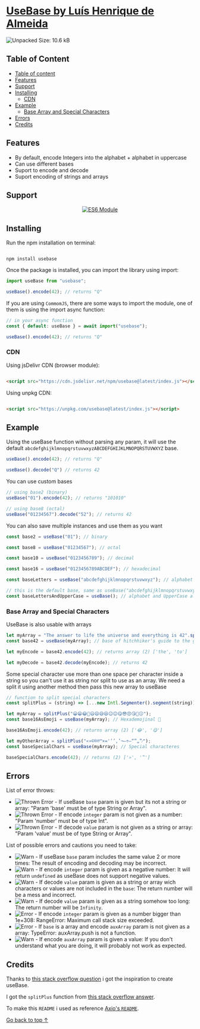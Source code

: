 # [UseBase by Luís Henrique de Almeida](https://github.com/NaN-NaN-sempai)

![Unpacked Size: 10.6 kB](https://img.shields.io/badge/Unpacked_Size-10.6_kB-00FF00?style=for-the-badge&color=5599FF)

## Table of Content
- [Table of content](#table-of-content)
- [Features](#features)
- [Support](#support)
- [Installing](#installing)
  - [CDN](#cdn)
- [Example](#example)
  - [Base Array and Special Characters](#base-array-and-special-characters)
- [Errors](#errors)
- [Credits](#credits)

## Features
- By default, encode Integers into the alphabet + alphabet in uppercase
- Can use different bases
- Suport to encode and decode
- Suport encoding of strings and arrays

## Support

<div align="center">
    
[![ES6 Module](https://img.shields.io/badge/ES6-Module-F7DF1E?style=for-the-badge&logo=javascript&logoColor=F7DF1E&color=F7DF1E)](https://developer.mozilla.org/en-US/docs/Web/JavaScript/Guide/Modules)

</div>

## Installing
Run the npm installation on terminal:
```terminal

npm install usebase

```

Once the package is installed, you can import the library using import:

```javascript
import useBase from "usebase";

useBase().encode(42); // returns "Q"
```

If you are using `CommomJS`, there are some ways to import the module, one of them is using the import async function:

```javascript
// in your async function
const { default: useBase } = await import("usebase");

useBase().encode(42); // returns "Q"
```

### CDN
Using jsDelivr CDN (browser module):
```html

<script src="https://cdn.jsdelivr.net/npm/usebase@latest/index.js"></script>

```

Using unpkg CDN:
```html

<script src="https://unpkg.com/usebase@latest/index.js"></script>

```


## Example

Using the useBase function without parsing any param, it will use the default `abcdefghijklmnopqrstuvwxyzABCDEFGHIJKLMNOPQRSTUVWXYZ` base.

```javascript
useBase().encode(42); // returns "Q"

useBase().decode("Q") // returns 42
```

You can use custom bases

```javascript
// using base2 (binary)
useBase("01").encode(42); // returns "101010" 

// using base8 (octal)
useBase("01234567").decode("52"); // returns 42
```

You can also save multiple instances and use them as you want

```javascript
const base2 = useBase("01"); // binary

const base8 = useBase("01234567"); // octal

const base10 = useBase("0123456789"); // decimal

const base16 = useBase("0123456789ABCDEF"); // hexadecimal

const baseLetters = useBase("abcdefghijklmnopqrstuvwxyz"); // alphabet

// this is the default base, same as useBase("abcdefghijklmnopqrstuvwxyzABCDEFGHIJKLMNOPQRSTUVWXYZ");
const baseLettersAndUpperCase = useBase(); // alphabet and UpperCase alphabet
```

### Base Array and Special Characters

UseBase is also usable with arrays

```javascript
let myArray = "The answer to life the universe and everything is 42".split(" ");
const base42 = useBase(myArray); // base of hitchhiker's guide to the galaxy

let myEncode = base42.encode(42); // returns array (2) ['the', 'to']

let myDecode = base42.decode(myEncode); // returns 42
```

Some special character use more than one space per character inside a string so you can't use it as string nor split to use as an array.
We need a split it using another method then pass this new array to useBase

```javascript
// function to split special characters
const splitPlus = (string) => [...new Intl.Segmenter().segment(string)].map(x => x.segment);

let myArray = splitPlus("😀😁😂🤣😃😄😅😆😉😊😋😎😍😘🥰😗");
const base16AsEmoji = useBase(myArray); // Hexademojinal 🤣

base16AsEmoji.encode(42); // returns array (2) ['😂', '😋']

let myOtherArray = splitPlus("«»©®℗™×='‘’‚‛¬–÷—“”„‟⁄");
const baseSpecialChars = useBase(myArray); // Special characteres

baseSpecialChars.encode(42); // returns (2) ['»', '‟']
```

## Errors


List of error throws:
- ![Thrown Error](https://img.shields.io/badge/Thrown-Error-00FF00?style=for-the-badge&color=FF0000) - If useBase `base` param is given but its not a string or array: "Param 'base' must be of type String or Array".
- ![Thrown Error](https://img.shields.io/badge/Thrown-Error-00FF00?style=for-the-badge&color=FF0000) - If encode `integer` param is not given as a number: "Param 'number' must be of type Int".
- ![Thrown Error](https://img.shields.io/badge/Thrown-Error-00FF00?style=for-the-badge&color=FF0000) - If decode `value` param is not given as a string or array: "Param 'value' must be of type String or Array".


List of possible errors and cautions you need to take:
- ![Warn](https://img.shields.io/badge/warn-00FF00?style=for-the-badge&color=ffff00) - If useBase `base` param includes the same value 2 or more times: The result of encoding and decoding may be incorrect.
- ![Warn](https://img.shields.io/badge/warn-00FF00?style=for-the-badge&color=ffff00) - If encode `integer` param is given as a negative number: It will return `undefined` as useBase does not support negative values.
- ![Warn](https://img.shields.io/badge/warn-00FF00?style=for-the-badge&color=ffff00) - If decode `value` param is given as a string or array wich characters or values are not included in the `base`: The return number will be a mess and incorrect.
- ![Warn](https://img.shields.io/badge/warn-00FF00?style=for-the-badge&color=ffff00) - If decode `value` param is given as a string somehow too long: The return number will be `Infinity`.
- ![Error](https://img.shields.io/badge/error-00FF00?style=for-the-badge&color=FF0000) - If encode `integer` param is given as a number bigger than 1e+308: RangeError: Maximum call stack size exceeded.
- ![Error](https://img.shields.io/badge/error-00FF00?style=for-the-badge&color=FF0000) - If `base` is a array and encode `auxArray` param is not given as a array: TypeError: auxArray.push is not a function.
- ![Warn](https://img.shields.io/badge/warn-00FF00?style=for-the-badge&color=ffff00) - If encode `auxArray` param is given a value: If you don't understand what you are doing, it will probably not work as expected.

## Credits

Thanks to [this stack overflow question](https://stackoverflow.com/questions/1337419/how-do-you-convert-numbers-between-different-bases-in-javascript/77164426#77164426) i got the inspiration to create useBase.

I got the `splitPlus` function from [this stack overflow answer](https://stackoverflow.com/a/71619350/8639520).

To make this `README` i used as reference [Axio's `README`](https://www.npmjs.com/package/axios).





[Go back to top ↑](#usebase-by-luís-henrique-de-almeida)